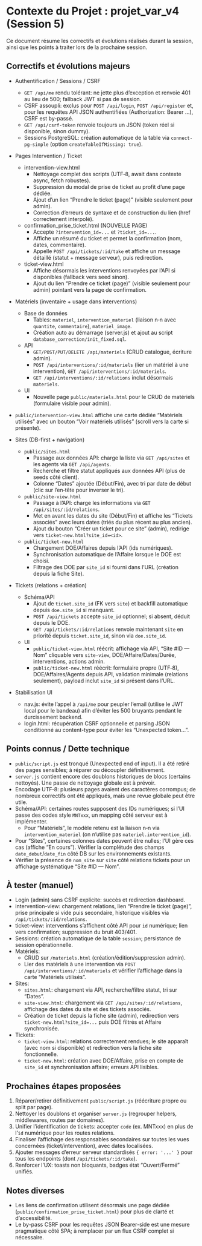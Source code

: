 # Contexte du Projet : projet_var_v4 (Session 5)

Ce document résume les correctifs et évolutions réalisés durant la session, ainsi que les points à traiter lors de la prochaine session.

## Correctifs et évolutions majeurs

- Authentification / Sessions / CSRF
  - `GET /api/me` rendu tolérant: ne jette plus d’exception et renvoie 401 au lieu de 500; fallback JWT si pas de session.
  - CSRF assoupli: exclus pour `POST /api/login`, `POST /api/register` et, pour les requêtes API JSON authentifiées (Authorization: Bearer …), CSRF est by-passé.
  - `GET /api/csrf-token` renvoie toujours un JSON (token réel si disponible, sinon dummy).
  - Sessions PostgreSQL: création automatique de la table via `connect-pg-simple` (option `createTableIfMissing: true`).

- Pages Intervention / Ticket
  - intervention-view.html
    - Nettoyage complet des scripts (UTF‑8, await dans contexte async, fetch robustes).
    - Suppression du modal de prise de ticket au profit d’une page dédiée.
    - Ajout d’un lien “Prendre le ticket (page)” (visible seulement pour admin).
    - Correction d’erreurs de syntaxe et de construction du lien (href correctement interpolé).
  - confirmation_prise_ticket.html (NOUVELLE PAGE)
    - Accepte `?intervention_id=...` et `?ticket_id=...`.
    - Affiche un résumé du ticket et permet la confirmation (nom, dates, commentaire).
    - Appelle `POST /api/tickets/:id/take` et affiche un message détaillé (statut + message serveur), puis redirection.
  - ticket-view.html
    - Affiche désormais les interventions renvoyées par l’API si disponibles (fallback vers seed sinon).
    - Ajout du lien “Prendre ce ticket (page)” (visible seulement pour admin) pointant vers la page de confirmation.

- Matériels (inventaire + usage dans interventions)
  - Base de données
    - Tables: `materiel`, `intervention_materiel` (liaison n‑n avec `quantite`, `commentaire`), `materiel_image`.
    - Création auto au démarrage (server.js) et ajout au script `database_correction/init_fixed.sql`.
  - API
    - `GET/POST/PUT/DELETE /api/materiels` (CRUD catalogue, écriture admin).
    - `POST /api/interventions/:id/materiels` (lier un matériel à une intervention), `GET /api/interventions/:id/materiels`.
    - `GET /api/interventions/:id/relations` inclut désormais `materiels`.
  - UI
    - Nouvelle page `public/materiels.html` pour le CRUD de matériels (formulaire visible pour admin).
- `public/intervention-view.html` affiche une carte dédiée “Matériels utilisés” avec un bouton “Voir matériels utilisés” (scroll vers la carte si présente).

- Sites (DB-first + navigation)
  - `public/sites.html`
    - Passage aux données API: charge la liste via `GET /api/sites` et les agents via `GET /api/agents`.
    - Recherche et filtre statut appliqués aux données API (plus de seeds côté client).
    - Colonne “Dates” ajoutée (Début/Fin), avec tri par date de début (clic sur l’en‑tête pour inverser le tri).
  - `public/site-view.html`
    - Passage à l’API: charge les informations via `GET /api/sites/:id/relations`.
    - Met en avant les dates du site (Début/Fin) et affiche les “Tickets associés” avec leurs dates (triés du plus récent au plus ancien).
    - Ajout du bouton “Créer un ticket pour ce site” (admin), redirige vers `ticket-new.html?site_id=<id>`.
  - `public/ticket-new.html`
    - Chargement DOE/Affaires depuis l’API (ids numériques).
    - Synchronisation automatique de l’Affaire lorsque le DOE est choisi.
    - Filtrage des DOE par `site_id` si fourni dans l’URL (création depuis la fiche Site).

- Tickets (relations + création)
  - Schéma/API
    - Ajout de `ticket.site_id` (FK vers `site`) et backfill automatique depuis `doe.site_id` si manquant.
    - `POST /api/tickets` accepte `site_id` optionnel; si absent, déduit depuis le DOE.
    - `GET /api/tickets/:id/relations` renvoie maintenant `site` en priorité depuis `ticket.site_id`, sinon via `doe.site_id`.
  - UI
    - `public/ticket-view.html` réécrit: affichage via API, “Site #ID — Nom” cliquable vers `site-view`, DOE/Affaire/Dates/Durée, interventions, actions admin.
    - `public/ticket-new.html` réécrit: formulaire propre (UTF‑8), DOE/Affaires/Agents depuis API, validation minimale (relations seulement), payload inclut `site_id` si présent dans l’URL.

- Stabilisation UI
  - nav.js: évite l’appel à `/api/me` pour peupler l’email (utilise le JWT local pour le bandeau) afin d’éviter les 500 bruyants pendant le durcissement backend.
  - login.html: récupération CSRF optionnelle et parsing JSON conditionné au content-type pour éviter les “Unexpected token…”.

## Points connus / Dette technique

- `public/script.js` est tronqué (Unexpected end of input). Il a été retiré des pages sensibles; à réparer ou découpler définitivement.
- `server.js` contient encore des doublons historiques de blocs (certains nettoyés). Une passe de nettoyage globale est à prévoir.
- Encodage UTF‑8: plusieurs pages avaient des caractères corrompus; de nombreux correctifs ont été appliqués, mais une revue globale peut être utile.
- Schéma/API: certaines routes supposent des IDs numériques; si l’UI passe des codes style `MNTxxx`, un mapping côté serveur est à implémenter.
  - Pour “Matériels”, le modèle retenu est la liaison n‑n via `intervention_materiel` (on n’utilise pas `materiel.intervention_id`).
- Pour “Sites”, certaines colonnes dates peuvent être nulles; l’UI gère ces cas (affiche “En cours”). Vérifier la complétude des champs `date_debut`/`date_fin` côté DB sur les environnements existants.
 - Vérifier la présence de `nom_site` sur `site` côté relations tickets pour un affichage systématique “Site #ID — Nom”.

## À tester (manuel)

- Login (admin) sans CSRF explicite: succès et redirection dashboard.
- intervention-view: chargement relations, lien “Prendre le ticket (page)”, prise principale si vide puis secondaire, historique visibles via `/api/tickets/:id/relations`.
- ticket-view: interventions s’affichent côté API pour `id` numérique; lien vers confirmation; suppression du bruit 403/401.
- Sessions: création automatique de la table `session`; persistance de session opérationnelle.
- Matériels:
  - CRUD sur `/materiels.html` (création/édition/suppression admin).
  - Lier des matériels à une intervention via `POST /api/interventions/:id/materiels` et vérifier l’affichage dans la carte “Matériels utilisés”.
- Sites:
  - `sites.html`: chargement via API, recherche/filtre statut, tri sur “Dates”.
  - `site-view.html`: chargement via `GET /api/sites/:id/relations`, affichage des dates du site et des tickets associés.
  - Création de ticket depuis la fiche site (admin), redirection vers `ticket-new.html?site_id=...` puis DOE filtrés et Affaire synchronisée.
- Tickets:
  - `ticket-view.html`: relations correctement rendues; le site apparaît (avec nom si disponible) et redirection vers la fiche site fonctionnelle.
  - `ticket-new.html`: création avec DOE/Affaire, prise en compte de `site_id` et synchronisation affaire; erreurs API lisibles.

## Prochaines étapes proposées

1. Réparer/retirer définitivement `public/script.js` (réécriture propre ou split par page).
2. Nettoyer les doublons et organiser `server.js` (regrouper helpers, middlewares, routes par domaines).
3. Unifier l’identification de tickets: accepter `code` (ex. MNTxxx) en plus de l’`id` numérique pour les routes relations.
4. Finaliser l’affichage des responsables secondaires sur toutes les vues concernées (ticket/intervention), avec dates localisées.
5. Ajouter messages d’erreur serveur standardisés `{ error: '...' }` pour tous les endpoints (dont `/api/tickets/:id/take`).
6. Renforcer l’UX: toasts non bloquants, badges état “Ouvert/Fermé” unifiés.

## Notes diverses

- Les liens de confirmation utilisent désormais une page dédiée (`public/confirmation_prise_ticket.html`) pour plus de clarté et d’accessibilité.
- Le by-pass CSRF pour les requêtes JSON Bearer-side est une mesure pragmatique côté SPA; à remplacer par un flux CSRF complet si nécessaire.
